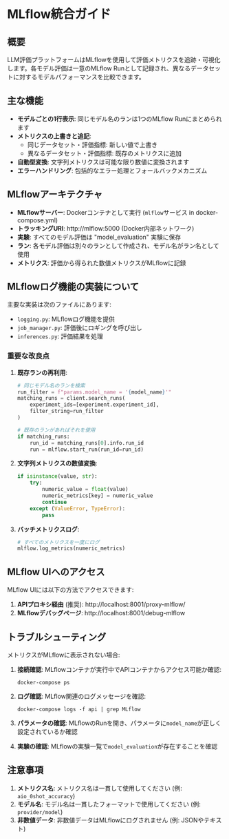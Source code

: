 # MLflow統合ガイド

## 概要

LLM評価プラットフォームはMLflowを使用して評価メトリクスを追跡・可視化します。各モデル評価は一意のMLflow Runとして記録され、異なるデータセットに対するモデルパフォーマンスを比較できます。

## 主な機能

- **モデルごとの1行表示**: 同じモデル名のランは1つのMLflow Runにまとめられます
- **メトリクスの上書きと追記**:
  - 同じデータセット・評価指標: 新しい値で上書き
  - 異なるデータセット・評価指標: 既存のメトリクスに追加
- **自動型変換**: 文字列メトリクスは可能な限り数値に変換されます
- **エラーハンドリング**: 包括的なエラー処理とフォールバックメカニズム

## MLflowアーキテクチャ

- **MLflowサーバー**: Dockerコンテナとして実行 (`mlflow`サービス in docker-compose.yml)
- **トラッキングURI**: http://mlflow:5000 (Docker内部ネットワーク)
- **実験**: すべてのモデル評価は "model_evaluation" 実験に保存
- **ラン**: 各モデル評価は別々のランとして作成され、モデル名がラン名として使用
- **メトリクス**: 評価から得られた数値メトリクスがMLflowに記録

## MLflowログ機能の実装について

主要な実装は次のファイルにあります:
- `logging.py`: MLflowログ機能を提供
- `job_manager.py`: 評価後にロギングを呼び出し
- `inferences.py`: 評価結果を処理

### 重要な改良点

1. **既存ランの再利用**:
   ```python
   # 同じモデル名のランを検索
   run_filter = f"params.model_name = '{model_name}'"
   matching_runs = client.search_runs(
       experiment_ids=[experiment.experiment_id],
       filter_string=run_filter
   )
   
   # 既存のランがあればそれを使用
   if matching_runs:
       run_id = matching_runs[0].info.run_id
       run = mlflow.start_run(run_id=run_id)
   ```

2. **文字列メトリクスの数値変換**:
   ```python
   if isinstance(value, str):
       try:
           numeric_value = float(value)
           numeric_metrics[key] = numeric_value
           continue
       except (ValueError, TypeError):
           pass
   ```

3. **バッチメトリクスログ**:
   ```python
   # すべてのメトリクスを一度にログ
   mlflow.log_metrics(numeric_metrics)
   ```

## MLflow UIへのアクセス

MLflow UIには以下の方法でアクセスできます:

1. **APIプロキシ経由** (推奨): http://localhost:8001/proxy-mlflow/
2. **MLflowデバッグページ**: http://localhost:8001/debug-mlflow

## トラブルシューティング

メトリクスがMLflowに表示されない場合:

1. **接続確認**: MLflowコンテナが実行中でAPIコンテナからアクセス可能か確認:
   ```
   docker-compose ps
   ```

2. **ログ確認**: MLflow関連のログメッセージを確認:
   ```
   docker-compose logs -f api | grep MLflow
   ```

3. **パラメータの確認**: MLflowのRunを開き、パラメータに`model_name`が正しく設定されているか確認

4. **実験の確認**: MLflowの実験一覧で`model_evaluation`が存在することを確認

## 注意事項

1. **メトリクス名**: メトリクス名は一貫して使用してください (例: `aio_0shot_accuracy`)
2. **モデル名**: モデル名は一貫したフォーマットで使用してください (例: `provider/model`)
3. **非数値データ**: 非数値データはMLflowにログされません (例: JSONやテキスト)